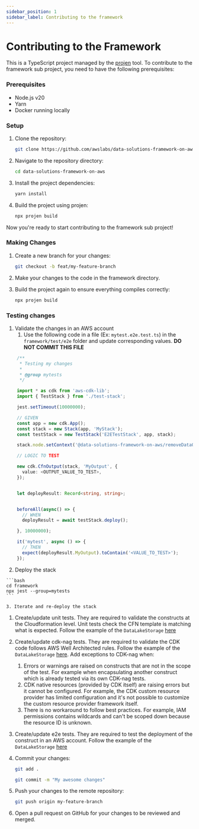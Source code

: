 ```yaml
---
sidebar_position: 1
sidebar_label: Contributing to the framework
---
```


# Contributing to the Framework


This is a TypeScript project managed by the [projen](https://github.com/projen/projen) tool. To contribute to the framework sub project, you need to have the following prerequisites:


### Prerequisites

- Node.js v20
- Yarn
- Docker running locally


### Setup


1. Clone the repository:

    ```bash
    git clone https://github.com/awslabs/data-solutions-framework-on-aws.git
    ```

2. Navigate to the repository directory:

    ```bash
    cd data-solutions-framework-on-aws
    ```

3. Install the project dependencies:

    ```bash
    yarn install
    ````

4. Build the project using projen:

    ```bash
    npx projen build
    ```

Now you're ready to start contributing to the framework sub project!

### Making Changes

1. Create a new branch for your changes:

    ```bash
    git checkout -b feat/my-feature-branch
    ```

2. Make your changes to the code in the framework directory.

3. Build the project again to ensure everything compiles correctly:

    ```bash
    npx projen build
    ```

### Testing changes

1. Validate the changes in an AWS account
   1. Use the following code in a file (Ex: `mytest.e2e.test.ts`) in the `framework/test/e2e` folder and update corresponding values. **DO NOT COMMIT THIS FILE**

```typescript
    /**
     * Testing my changes
     *
     * @group mytests
     */

    import * as cdk from 'aws-cdk-lib';
    import { TestStack } from './test-stack';

    jest.setTimeout(10000000);

    // GIVEN
    const app = new cdk.App();
    const stack = new Stack(app, 'MyStack');
    const testStack = new TestStack('E2ETestStack', app, stack);

    stack.node.setContext('@data-solutions-framework-on-aws/removeDataOnDestroy', true);

    // LOGIC TO TEST

    new cdk.CfnOutput(stack, 'MyOutput', {
      value: <OUTPUT_VALUE_TO_TEST>,
    });


    let deployResult: Record<string, string>;


    beforeAll(async() => {
      // WHEN
      deployResult = await testStack.deploy();

    }, 10000000);

    it('mytest', async () => {
      // THEN
      expect(deployResult.MyOutput).toContain('<VALUE_TO_TEST>');
    });

```

   2. Deploy the stack

    ```bash
    cd framework
    npx jest --group=mytests
    ```

    3. Iterate and re-deploy the stack

1. Create/update unit tests. They are required to validate the constructs at the Cloudformation level. Unit tests check the CFN template is matching what is expected. Follow the example of the `DataLakeStorage` [here](https://github.com/awslabs/data-solutions-framework-on-aws/blob/main/framework/test/unit/storage/data-lake-storage.test.ts)
   
   
2. Create/update cdk-nag tests. They are required to validate the CDK code follows AWS Well Architected rules. Follow the example of the `DataLakeStorage` [here](https://github.com/awslabs/data-solutions-framework-on-aws/blob/main/framework/test/unit/nag/storage/nag-data-lake-storage.test.ts). Add exceptions to CDK-nag when:
   1. Errors or warnings are raised on constructs that are not in the scope of the test. For example when encapsulating another construct which is already tested via its own CDK-nag tests.
   2. CDK native resources (provided by CDK itself) are raising errors but it cannot be configured. For example, the CDK custom resource provider has limited configuration and it's not possible to customize the custom resource provider framework itself.
   3. There is no workaround to follow best practices. For example, IAM permissions contains wildcards and can't be scoped down because the resource ID is unknown.

3. Create/update e2e tests. They are required to test the deployment of the construct in an AWS account. Follow the example of the `DataLakeStorage` [here](https://github.com/awslabs/data-solutions-framework-on-aws/blob/main/framework/test/e2e/data-lake-storage.e2e.test.ts)


2. Commit your changes:

    ```bash
    git add .

    git commit -m "My awesome changes"
    ```

3. Push your changes to the remote repository:

    ```bash
    git push origin my-feature-branch
    ```

4. Open a pull request on GitHub for your changes to be reviewed and merged.
